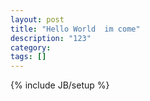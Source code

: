 ```yaml
---
layout: post
title: "Hello World  im come"
description: "123"
category: 
tags: []
---
```

{% include JB/setup %}
